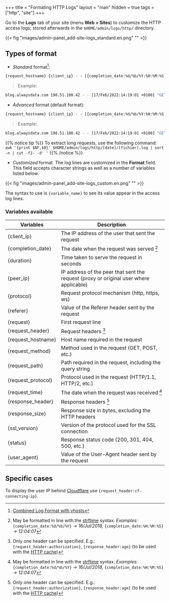 +++
title = "Formating HTTP Logs"
layout = "man"
hidden = true
tags = ["http", "site"]
+++

Go to the **Logs** tab of your site (menu **Web > Sites**) to customize the HTTP access logs; stored afterwards in the `$HOME/admin/logs/http/` directory.

{{< fig "images/admin-panel_add-site-logs_standard.en.png" "" >}}

## Types of format

- *Standard* format[^1]:
```txt
{request_hostname} {client_ip} - - [{completion_date:%d/%b/%Y:%H:%M:%S %z}] "{request}" {status} {response_size} "{referer}" "{user_agent}"
```

> Example:
```sh
blog.alwaysdata.com 198.51.100.42 - - [17/Feb/2022:14:19:01 +0100] "GET /2022/02/01/2022-au-rapport/ HTTP/2.0" 200 16634 "https://blog.alwaysdata.com/" "Mozilla/5.0 (X11; Ubuntu; Linux x86_64; rv:96.0) Gecko/20100101 Firefox/96.0"
```

- *Advanced* format (default format):
```txt
{request_hostname} {client_ip} - - [{completion_date:%d/%b/%Y:%H:%M:%S %z}] "{request}" {status} {response_size} "{referer}" "{user_agent}" {protocol} {duration}
```

> Example:
```sh
blog.alwaysdata.com 198.51.100.42 - - [17/Feb/2022:14:19:01 +0100] "GET /2022/02/01/2022-au-rapport/ HTTP/2.0" 200 16634 "https://blog.alwaysdata.com/" "Mozilla/5.0 (X11; Ubuntu; Linux x86_64; rv:96.0) Gecko/20100101 Firefox/96.0" https 0.128109
```

{{% notice tip %}}
To extract long requests, use the following command: `awk '{print $NF,$0}' $HOME/admin/logs/http/[date]/[fichier].log | sort -n | cut -f2- -d' '`
{{% /notice %}}


- *Customized* format. The log lines are customized in the **Format** field. This field accepts character strings as well as a number of variables listed below.

{{< fig "images/admin-panel_add-site-logs_custom.en.png" "" >}}

The syntax to use is `{variable_name}` to see its value appear in the access log lines.

### Variables available

| Variables          | Description                                                                              |
| ------------------ | ---------------------------------------------------------------------------------------- |
| {client_ip}        | The IP address of the user that sent the request                                         |
| {completion_date}  | The date when the request was served [^2]                                                |
| {duration}         | Time taken to serve the request in seconds                                               |
| {peer_ip}          | IP address of the peer that sent the request (proxy or original user where applicable)   |
| {protocol}         | Request protocol mechanism (http, https, ws)                                             |
| {referer}          | Value of the Referer header sent by the request                                          |
| {request}          | First request line                                                                       |
| {request_header}   | Request headers [^3]                                                                     |
| {request_hostname} | Host name required in the request                                                        |
| {request_method}   | Method used in the request (GET, POST, etc.)                                             |
| {request_path}     | Path required in the request, including the query string                                 |
| {request_protocol} | Protocol used in the request (HTTP/1.1, HTTP/2, etc.)                                    |
| {request_time}     | The date when the request was received [^2]                                              |
| {response_header}  | Response headers [^3]                                                                    |
| {response_size}    | Response size in bytes, excluding the HTTP headers                                       |
| {ssl_version}      | Version of the protocol used for the SSL connection                                      |
| {status}           | Response status code (200, 301, 404, 500, etc.)                                          |
| {user_agent}       | Value of the User-Agent header sent by the request                                       |

## Specific cases

To display the user IP behind [Cloudflare](https://support.cloudflare.com/hc/en-us/articles/200170986-How-does-Cloudflare-handle-HTTP-Request-headers-) use `{request_header:cf-connecting-ip}`.
 
[^1]: [Combined Log Format with vhosts](https://httpd.apache.org/docs/2.4/logs.html)
[^2]: May be formatted in line with the [strftime](https://docs.python.org/3.6/library/datetime.html?highlight=strftime#strftime-strptime-behavior) syntax. *Examples:* `{completion_date:%d/%b/%Y}` *→ 16/Jul/2018,* `{completion_date:%H:%M:%S}` *→ 12:04:07*
[^3]: Only one header can be specified. E.g.: `{request_header:authorization}`, `{response_header:age}` (to be used with the [HTTP cache](sites/http-cache))
